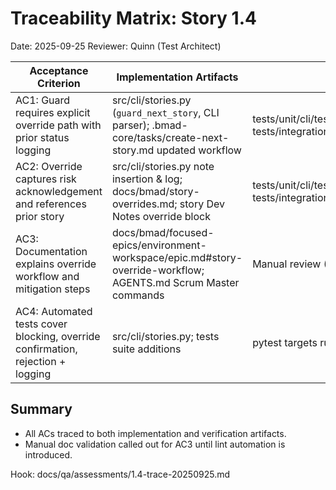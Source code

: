 # Traceability Matrix: Story 1.4

Date: 2025-09-25
Reviewer: Quinn (Test Architect)

| Acceptance Criterion | Implementation Artifacts | Test Coverage | Notes |
|----------------------|--------------------------|---------------|-------|
| AC1: Guard requires explicit override path with prior status logging | src/cli/stories.py (`guard_next_story`, CLI parser); .bmad-core/tasks/create-next-story.md updated workflow | tests/unit/cli/test_stories.py::test_guard_blocks_when_previous_story_not_done; tests/integration/cli/test_story_override_cli.py::test_cli_requires_override_when_previous_story_not_done | CLI command emits blocking error without override flag. |
| AC2: Override captures risk acknowledgement and references prior story | src/cli/stories.py note insertion & log; docs/bmad/story-overrides.md; story Dev Notes override block | tests/unit/cli/test_stories.py::test_guard_records_override_and_inserts_note; tests/integration/cli/test_story_override_cli.py::test_cli_override_updates_story_and_log | Risk acknowledgement inserted with timestamp; log entry persisted. |
| AC3: Documentation explains override workflow and mitigation steps | docs/bmad/focused-epics/environment-workspace/epic.md#story-override-workflow; AGENTS.md Scrum Master commands | Manual review (INT-003 in test design) | Documentation updated; future automation could lint references. |
| AC4: Automated tests cover blocking, override confirmation, rejection + logging | src/cli/stories.py; tests suite additions | pytest targets run: `tests/unit -q`, `tests/integration/cli -q`, targeted bootstrap regressions | CI command list recorded in story Debug Log references. |

## Summary
- All ACs traced to both implementation and verification artifacts.
- Manual doc validation called out for AC3 until lint automation is introduced.

Hook: docs/qa/assessments/1.4-trace-20250925.md

